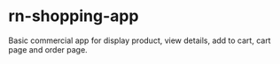 # rn-shopping-app
Basic commercial app for display product, view details, add to cart, cart page and order page. 

